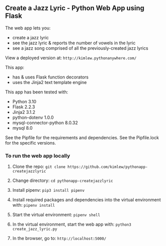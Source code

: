 ## Create a Jazz Lyric - Python Web App using Flask

The web app lets you:
- create a jazz lyric
- see the jazz lyric & reports the number of vowels in the lyric
- see a jazz song comprised of all the previously-created jazz lyrics

View a deployed version at: `http://kimlew.pythonanywhere.com/`

This app:
- has & uses Flask function decorators
- uses the Jinja2 text template engine

This app has been tested with:
- Python 3.10
- Flask 2.2.3
- Jinja2 3.1.2
- python-dotenv 1.0.0
- mysql-connector-python 8.0.32
- mysql 8.0  

See the Pipfile for the requirements and dependencies. See the Pipfile.lock for the specific versions.

### To run the web app locally

1. Clone the repo: `git clone https://github.com/kimlew/pythonapp-createjazzlyric`

2. Change directory: `cd pythonapp-createjazzlyric`
   
3. Install pipenv: `pip3 install pipenv`

4. Install required packages and dependencies into the virtual environment with: `pipenv install`
   
5. Start the virtual environment: `pipenv shell`

6. In the virtual environment, start the web app with: `python3 create_jazz_lyric.py`

7. In the browser, go to: `http://localhost:5000/`
